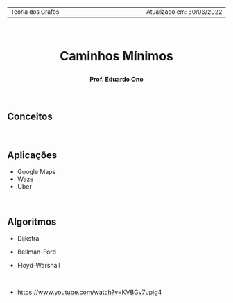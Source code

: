<table>
<tr>
<td align="left" width="8000">
  <small>Teoria dos Grafos</small>
</td>
<td align="right">
  <small>Atualizado&nbsp;em:&nbsp;30/06/2022</small>
</td>
</tr>
</table>

<br>

<h1 align="center">

Caminhos Mínimos

</h1>

<h4 align="center">
Prof. Eduardo Ono
</h4>

<br>

## Conceitos

<br>

## Aplicações

* Google Maps
* Waze
* Uber

<br>

## Algoritmos

* Dijkstra

* Bellman-Ford

* Floyd-Warshall

<br>

* https://www.youtube.com/watch?v=KVBGv7upig4
